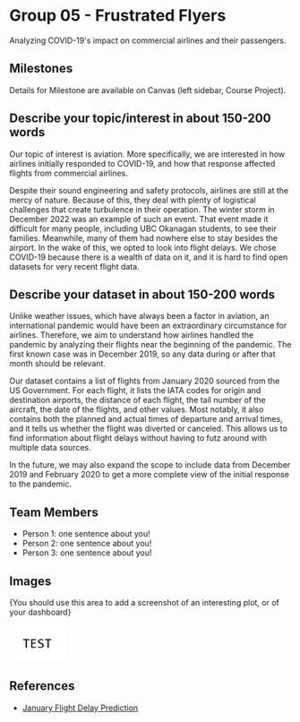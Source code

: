 # Group 05 - Frustrated Flyers

Analyzing COVID-19's impact on commercial airlines and their passengers.

## Milestones

Details for Milestone are available on Canvas (left sidebar, Course Project).

## Describe your topic/interest in about 150-200 words

Our topic of interest is aviation. More specifically, we are interested in how airlines initially responded to COVID-19, and how that response affected flights from commercial airlines.

Despite their sound engineering and safety protocols, airlines are still at the mercy of nature. Because of this, they deal with plenty of logistical challenges that create turbulence in their operation. The winter storm in December 2022 was an example of such an event. That event made it difficult for many people, including UBC Okanagan students, to see their families. Meanwhile, many of them had nowhere else to stay besides the airport. In the wake of this, we opted to look into flight delays. We chose COVID-19 because there is a wealth of data on it, and it is hard to find open datasets for very recent flight data.

## Describe your dataset in about 150-200 words

Unlike weather issues, which have always been a factor in aviation, an international pandemic would have been an extraordinary circumstance for airlines. Therefore, we aim to understand how airlines handled the pandemic by analyzing their flights near the beginning of the pandemic. The first known case was in December 2019, so any data during or after that month should be relevant.

Our dataset contains a list of flights from January 2020 sourced from the US Government. For each flight, it lists the IATA codes for origin and destination airports, the distance of each flight, the tail number of the aircraft, the date of the flights, and other values. Most notably, it also contains both the planned and actual times of departure and arrival times, and it tells us whether the flight was diverted or canceled. This allows us to find information about flight delays without having to futz around with multiple data sources.

In the future, we may also expand the scope to include data from December 2019 and February 2020 to get a more complete view of the initial response to the pandemic.

## Team Members

- Person 1: one sentence about you!
- Person 2: one sentence about you!
- Person 3: one sentence about you!

## Images

{You should use this area to add a screenshot of an interesting plot, or of your dashboard}

<img src ="images/test.png" width="100px">

## References

- [January Flight Delay Prediction](https://www.kaggle.com/datasets/divyansh22/flight-delay-prediction)
